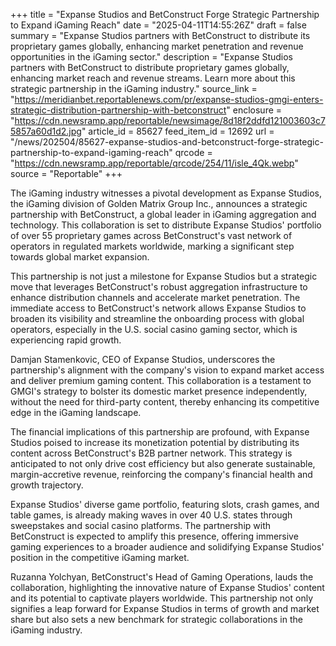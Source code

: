 +++
title = "Expanse Studios and BetConstruct Forge Strategic Partnership to Expand iGaming Reach"
date = "2025-04-11T14:55:26Z"
draft = false
summary = "Expanse Studios partners with BetConstruct to distribute its proprietary games globally, enhancing market penetration and revenue opportunities in the iGaming sector."
description = "Expanse Studios partners with BetConstruct to distribute proprietary games globally, enhancing market reach and revenue streams. Learn more about this strategic partnership in the iGaming industry."
source_link = "https://meridianbet.reportablenews.com/pr/expanse-studios-gmgi-enters-strategic-distribution-partnership-with-betconstruct"
enclosure = "https://cdn.newsramp.app/reportable/newsimage/8d18f2ddfd121003603c75857a60d1d2.jpg"
article_id = 85627
feed_item_id = 12692
url = "/news/202504/85627-expanse-studios-and-betconstruct-forge-strategic-partnership-to-expand-igaming-reach"
qrcode = "https://cdn.newsramp.app/reportable/qrcode/254/11/isle_4Qk.webp"
source = "Reportable"
+++

<p>The iGaming industry witnesses a pivotal development as Expanse Studios, the iGaming division of Golden Matrix Group Inc., announces a strategic partnership with BetConstruct, a global leader in iGaming aggregation and technology. This collaboration is set to distribute Expanse Studios' portfolio of over 55 proprietary games across BetConstruct's vast network of operators in regulated markets worldwide, marking a significant step towards global market expansion.</p><p>This partnership is not just a milestone for Expanse Studios but a strategic move that leverages BetConstruct's robust aggregation infrastructure to enhance distribution channels and accelerate market penetration. The immediate access to BetConstruct's network allows Expanse Studios to broaden its visibility and streamline the onboarding process with global operators, especially in the U.S. social casino gaming sector, which is experiencing rapid growth.</p><p>Damjan Stamenkovic, CEO of Expanse Studios, underscores the partnership's alignment with the company's vision to expand market access and deliver premium gaming content. This collaboration is a testament to GMGI's strategy to bolster its domestic market presence independently, without the need for third-party content, thereby enhancing its competitive edge in the iGaming landscape.</p><p>The financial implications of this partnership are profound, with Expanse Studios poised to increase its monetization potential by distributing its content across BetConstruct's B2B partner network. This strategy is anticipated to not only drive cost efficiency but also generate sustainable, margin-accretive revenue, reinforcing the company's financial health and growth trajectory.</p><p>Expanse Studios' diverse game portfolio, featuring slots, crash games, and table games, is already making waves in over 40 U.S. states through sweepstakes and social casino platforms. The partnership with BetConstruct is expected to amplify this presence, offering immersive gaming experiences to a broader audience and solidifying Expanse Studios' position in the competitive iGaming market.</p><p>Ruzanna Yolchyan, BetConstruct's Head of Gaming Operations, lauds the collaboration, highlighting the innovative nature of Expanse Studios' content and its potential to captivate players worldwide. This partnership not only signifies a leap forward for Expanse Studios in terms of growth and market share but also sets a new benchmark for strategic collaborations in the iGaming industry.</p>